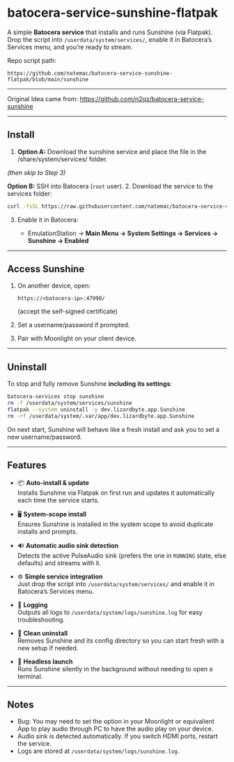 # batocera-service-sunshine-flatpak

A simple **Batocera service** that installs and runs Sunshine (via Flatpak). Drop the script into `/userdata/system/services/`, enable it in Batocera’s Services menu, and you’re ready to stream.

Repo script path:

```
https://github.com/natemac/batocera-service-sunshine-flatpak/blob/main/sunshine
```

---

Original Idea came from: https://github.com/n2qz/batocera-service-sunshine

---

## Install

1. **Option A:** Download the sunshine service and place the file in the /share/system/services/ folder.

*(then skip to Step 3)*

**Option B:** SSH into Batocera (`root` user).
2. Download the service to the services folder:

   ```bash
   curl -fsSL https://raw.githubusercontent.com/natemac/batocera-service-sunshine-flatpak/main/sunshine -o /userdata/system/services/sunshine
   ```
3. Enable it in Batocera:

   * EmulationStation → **Main Menu → System Settings → Services → Sunshine → Enabled**

---

## Access Sunshine

1. On another device, open:

   ```
   https://<batocera-ip>:47990/
   ```

   (accept the self-signed certificate)
2. Set a username/password if prompted.
3. Pair with Moonlight on your client device.

---

## Uninstall

To stop and fully remove Sunshine **including its settings**:

```bash
batocera-services stop sunshine
rm -f /userdata/system/services/sunshine
flatpak --system uninstall -y dev.lizardbyte.app.Sunshine
rm -rf /userdata/system/.var/app/dev.lizardbyte.app.Sunshine
```

On next start, Sunshine will behave like a fresh install and ask you to set a new username/password.

---

## Features

- 📦 **Auto-install & update**  
  Installs Sunshine via Flatpak on first run and updates it automatically each time the service starts.

- 🖥️ **System-scope install**  
  Ensures Sunshine is installed in the system scope to avoid duplicate installs and prompts.

- 🔊 **Automatic audio sink detection**  
  Detects the active PulseAudio sink (prefers the one in `RUNNING` state, else defaults) and streams with it.

- ⚙️ **Simple service integration**  
  Just drop the script into `/userdata/system/services/` and enable it in Batocera’s Services menu.

- 📑 **Logging**  
  Outputs all logs to `/userdata/system/logs/sunshine.log` for easy troubleshooting.

- 🔐 **Clean uninstall**  
  Removes Sunshine and its config directory so you can start fresh with a new setup if needed.

- 🚀 **Headless launch**  
  Runs Sunshine silently in the background without needing to open a terminal.

---

## Notes

* Bug: You may need to set the option in your Moonlight or equivalient App to play audio through PC to have the audio play on your device.
* Audio sink is detected automatically. If you switch HDMI ports, restart the service.
* Logs are stored at `/userdata/system/logs/sunshine.log`.
